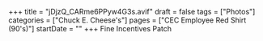 +++
title = "jDjzQ_CARme6PPyw4G3s.avif"
draft = false
tags = ["Photos"]
categories = ["Chuck E. Cheese's"]
pages = ["CEC Employee Red Shirt (90's)"]
startDate = ""
+++
Fine Incentives Patch

